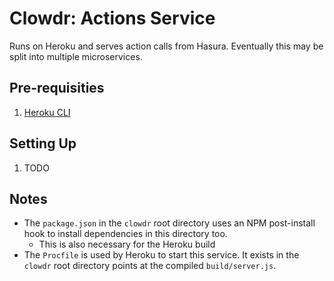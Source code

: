 # Clowdr: Actions Service

Runs on Heroku and serves action calls from Hasura. Eventually this may be split
into multiple microservices.

## Pre-requisities

1. [Heroku CLI](https://devcenter.heroku.com/articles/heroku-cli)

## Setting Up

1. TODO

## Notes

-   The `package.json` in the `clowdr` root directory uses an NPM post-install
    hook to install dependencies in this directory too.
    -   This is also necessary for the Heroku build
-   The `Procfile` is used by Heroku to start this service. It exists in the
    `clowdr` root directory points at the compiled `build/server.js`.
